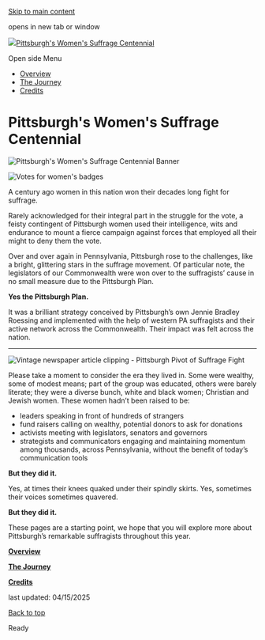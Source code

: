 [Skip to main content](https://www.pittsburghpa.gov/Resident-Services/Community-Programming/Pittsburghs-Womens-Suffrage-Centennial#main-content)

opens in new tab or window

[![](https://www.pittsburghpa.gov/files/ocwebsite/553bf348-fe30-4182-8d3a-ec55e2fbeeea/head-suffrage.png?w=103)Pittsburgh's Women's Suffrage Centennial](https://www.pittsburghpa.gov/Resident-Services/Community-Programming/Pittsburghs-Womens-Suffrage-Centennial)

Open side Menu

- [Overview](https://www.pittsburghpa.gov/Resident-Services/Community-Programming/Pittsburghs-Womens-Suffrage-Centennial/Overview)
- [The Journey](https://www.pittsburghpa.gov/Resident-Services/Community-Programming/Pittsburghs-Womens-Suffrage-Centennial/The-Journey)
- [Credits](https://www.pittsburghpa.gov/Resident-Services/Community-Programming/Pittsburghs-Womens-Suffrage-Centennial/Credits)

# Pittsburgh's Women's Suffrage Centennial

![Pittsburgh's Women's Suffrage Centennial Banner](https://www.pittsburghpa.gov/files/assets/city/v/1/mayor/images/womens-suffrage/truck-call-out.png?w=2000&h=600)

![Votes for women's badges](https://www.pittsburghpa.gov/files/assets/city/v/2/mayor/images/womens-suffrage/balloons.png?w=800&h=392)

A century ago women in this nation won their decades long fight for suffrage.

Rarely acknowledged for their integral part in the struggle for the vote, a feisty contingent of Pittsburgh women used their intelligence, wits and endurance to mount a fierce campaign against forces that employed all their might to deny them the vote.

Over and over again in Pennsylvania, Pittsburgh rose to the challenges, like a bright, glittering stars in the suffrage movement. Of particular note, the legislators of our Commonwealth were won over to the suffragists’ cause in no small measure due to the Pittsburgh Plan.

**Yes the Pittsburgh Plan.**

It was a brilliant strategy conceived by Pittsburgh’s own Jennie Bradley Roessing and implemented with the help of western PA suffragists and their active network across the Commonwealth. Their impact was felt across the nation.

* * *

![Vintage newspaper article clipping - Pittsburgh Pivot of Suffrage Fight](https://www.pittsburghpa.gov/files/assets/city/v/2/mayor/images/womens-suffrage/pivot-news.png?w=500&h=663)

Please take a moment to consider the era they lived in. Some were wealthy, some of modest means; part of the group was educated, others were barely literate; they were a diverse bunch, white and black women; Christian and Jewish women. These women hadn’t been raised to be:

- leaders speaking in front of hundreds of strangers
- fund raisers calling on wealthy, potential donors to ask for donations
- activists meeting with legislators, senators and governors
- strategists and communicators engaging and maintaining momentum among thousands, across Pennsylvania, without the benefit of today’s communication tools

**But they did it.**

Yes, at times their knees quaked under their spindly skirts. Yes, sometimes their voices sometimes quavered.

**But they did it.**

These pages are a starting point, we hope that you will explore more about Pittsburgh’s remarkable suffragists throughout this year.

[**Overview**](https://www.pittsburghpa.gov/Resident-Services/Community-Programming/Pittsburghs-Womens-Suffrage-Centennial/Overview)

[**The Journey**](https://www.pittsburghpa.gov/Resident-Services/Community-Programming/Pittsburghs-Womens-Suffrage-Centennial/The-Journey)

[**Credits**](https://www.pittsburghpa.gov/Resident-Services/Community-Programming/Pittsburghs-Womens-Suffrage-Centennial/Credits)

last updated: 04/15/2025

[Back to top](https://www.pittsburghpa.gov/Resident-Services/Community-Programming/Pittsburghs-Womens-Suffrage-Centennial#body-top)

Ready
